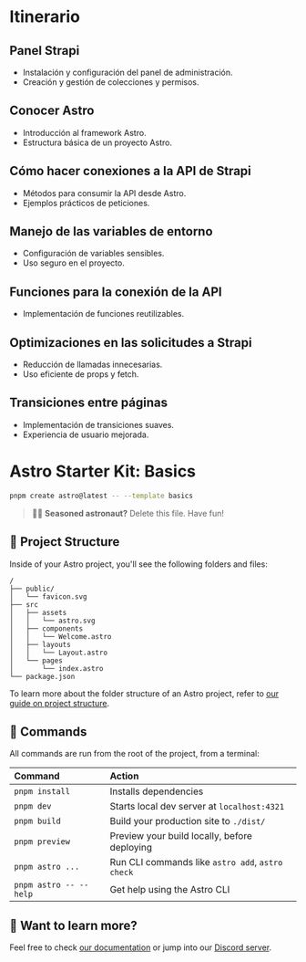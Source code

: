 # Itinerario

## Panel Strapi
- Instalación y configuración del panel de administración.  
- Creación y gestión de colecciones y permisos.  

## Conocer Astro
- Introducción al framework Astro.  
- Estructura básica de un proyecto Astro.  

## Cómo hacer conexiones a la API de Strapi
- Métodos para consumir la API desde Astro.  
- Ejemplos prácticos de peticiones.  

## Manejo de las variables de entorno
- Configuración de variables sensibles.  
- Uso seguro en el proyecto.  

## Funciones para la conexión de la API
- Implementación de funciones reutilizables.   

## Optimizaciones en las solicitudes a Strapi
- Reducción de llamadas innecesarias.  
- Uso eficiente de props y fetch.  

## Transiciones entre páginas
- Implementación de transiciones suaves.  
- Experiencia de usuario mejorada.  

# Astro Starter Kit: Basics

```sh
pnpm create astro@latest -- --template basics
```

> 🧑‍🚀 **Seasoned astronaut?** Delete this file. Have fun!

## 🚀 Project Structure

Inside of your Astro project, you'll see the following folders and files:

```text
/
├── public/
│   └── favicon.svg
├── src
│   ├── assets
│   │   └── astro.svg
│   ├── components
│   │   └── Welcome.astro
│   ├── layouts
│   │   └── Layout.astro
│   └── pages
│       └── index.astro
└── package.json
```

To learn more about the folder structure of an Astro project, refer to [our guide on project structure](https://docs.astro.build/en/basics/project-structure/).

## 🧞 Commands

All commands are run from the root of the project, from a terminal:

| Command                   | Action                                           |
| :------------------------ | :----------------------------------------------- |
| `pnpm install`             | Installs dependencies                            |
| `pnpm dev`             | Starts local dev server at `localhost:4321`      |
| `pnpm build`           | Build your production site to `./dist/`          |
| `pnpm preview`         | Preview your build locally, before deploying     |
| `pnpm astro ...`       | Run CLI commands like `astro add`, `astro check` |
| `pnpm astro -- --help` | Get help using the Astro CLI                     |

## 👀 Want to learn more?

Feel free to check [our documentation](https://docs.astro.build) or jump into our [Discord server](https://astro.build/chat).
